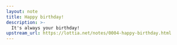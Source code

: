 ```yaml
---
layout: note
title: Happy birthday!
description: >-
  It's always your birthday!
upstream_url: https://lottia.net/notes/0004-happy-birthday.html
---
```

